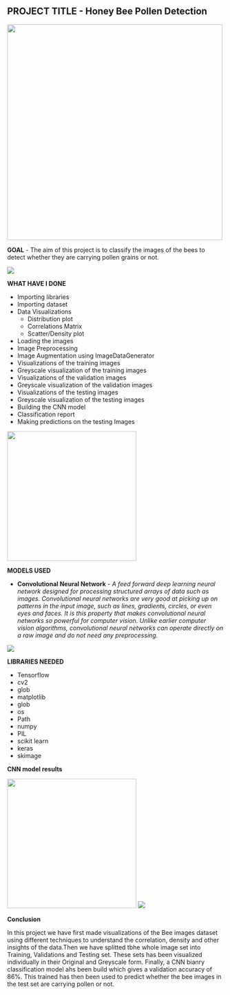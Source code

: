 ## PROJECT TITLE - Honey Bee Pollen Detection
        
<img src = "https://github.com/Soumayan-pal01/Soomvaar/blob/main/Honey%20Bee%20Pollen%20Detection/Images/project_viz.png"  width="500">


**GOAL** - The aim of this project is to classify the images of the bees to detect whether they are carrying pollen grains or not.


<img src = "https://github.com/Soumayan-pal01/MSoomvaar/blob/main/Honey%20Bee%20Pollen%20Detection/Images/train.png">


**WHAT HAVE I DONE**

- Importing libraries
- Importing dataset
- Data Visualizations
   - Distribution plot
   - Correlations Matrix
   - Scatter/Density plot
- Loading the images
- Image Preprocessing
- Image Augmentation using ImageDataGenerator
- Visualizations of the training images
- Greyscale visualization of the training images
- Visualizations of the validation images
- Greyscale visualization of the validation images
- Visualizations of the testing images
- Greyscale visualization of the testing images
- Building the CNN model
- Classification report
- Making predictions on the testing Images

<img src = "https://github.com/Soumayan-pal01/Soomvaar/blob/main/Honey%20Bee%20Pollen%20Detection/Images/corr.png"  width="300">


**MODELS USED**

- **Convolutional Neural Network** - *A feed forward deep learning neural network designed for processing structured arrays of data such as images. Convolutional neural networks are very good at picking up on patterns in the input image, such as lines, gradients, circles, or even eyes and faces. It is this property that makes convolutional neural networks so powerful for computer vision. Unlike earlier computer vision algorithms, convolutional neural networks can operate directly on a raw image and do not need any preprocessing.*


<img src = "https://github.com/Soumayan-pal01/Soomvaar/blob/main/Honey%20Bee%20Pollen%20Detection/Images/train_greyscale.png">


**LIBRARIES NEEDED**

- Tensorflow
- cv2
- glob
- matplotlib
- glob
- os
- Path
- numpy
- PIL
- scikit learn
- keras
- skimage


**CNN model results**


<img src = "https://github.com/Soumayan-pal01/Soomvaar/blob/main/Honey%20Bee%20Pollen%20Detection/Images/classif.png"  width="300">

<img src = "https://github.com/Soumayan-pal01/Soomvaar/blob/main/Honey%20Bee%20Pollen%20Detection/Images/predictions.png">



**Conclusion**

In this project we have first made visualizations of the Bee images dataset using different techniques to understand the correlation, density and other insights of the data.Then we have splitted tbhe whole image set into Training, Validations and Testing set. These sets has been visualized individually in their Original and Greyscale form. Finally,  a CNN bianry classification model ahs been build which gives a validation accuracy of 86%. This trained has then been used to predict whether the bee images in the test set are carrying pollen or not.  
